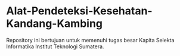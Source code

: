 # Alat-Pendeteksi-Kesehatan-Kandang-Kambing
Repository ini bertujuan untuk memenuhi tugas besar Kapita Selekta Informatika Institut Teknologi Sumatera.


